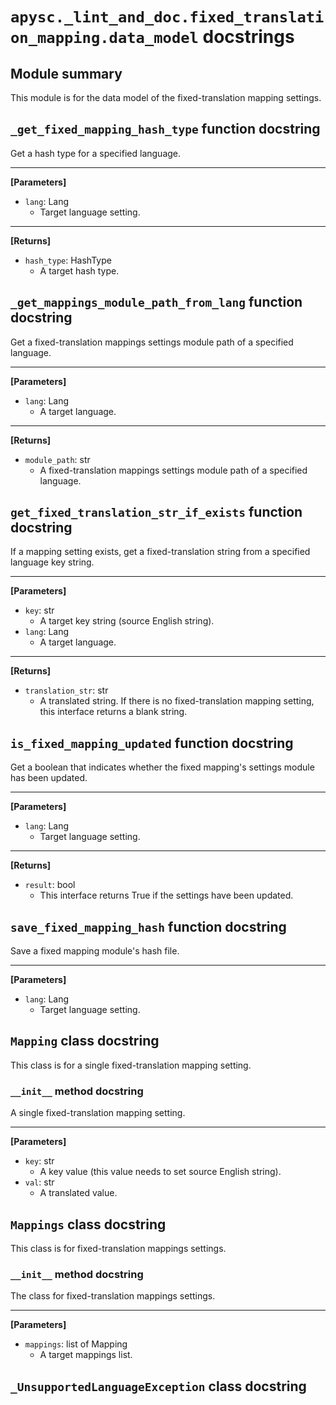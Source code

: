 # `apysc._lint_and_doc.fixed_translation_mapping.data_model` docstrings

## Module summary

This module is for the data model of the fixed-translation mapping settings.

## `_get_fixed_mapping_hash_type` function docstring

Get a hash type for a specified language.<hr>

**[Parameters]**

- `lang`: Lang
  - Target language setting.

<hr>

**[Returns]**

- `hash_type`: HashType
  - A target hash type.

## `_get_mappings_module_path_from_lang` function docstring

Get a fixed-translation mappings settings module path of a specified language.<hr>

**[Parameters]**

- `lang`: Lang
  - A target language.

<hr>

**[Returns]**

- `module_path`: str
  - A fixed-translation mappings settings module path of a specified language.

## `get_fixed_translation_str_if_exists` function docstring

If a mapping setting exists, get a fixed-translation string from a specified language key string.<hr>

**[Parameters]**

- `key`: str
  - A target key string (source English string).
- `lang`: Lang
  - A target language.

<hr>

**[Returns]**

- `translation_str`: str
  - A translated string. If there is no fixed-translation mapping setting, this interface returns a blank string.

## `is_fixed_mapping_updated` function docstring

Get a boolean that indicates whether the fixed mapping's settings module has been updated.<hr>

**[Parameters]**

- `lang`: Lang
  - Target language setting.

<hr>

**[Returns]**

- `result`: bool
  - This interface returns True if the settings have been updated.

## `save_fixed_mapping_hash` function docstring

Save a fixed mapping module's hash file.<hr>

**[Parameters]**

- `lang`: Lang
  - Target language setting.

## `Mapping` class docstring

This class is for a single fixed-translation mapping setting.

### `__init__` method docstring

A single fixed-translation mapping setting.<hr>

**[Parameters]**

- `key`: str
  - A key value (this value needs to set source English string).
- `val`: str
  - A translated value.

## `Mappings` class docstring

This class is for fixed-translation mappings settings.

### `__init__` method docstring

The class for fixed-translation mappings settings.<hr>

**[Parameters]**

- `mappings`: list of Mapping
  - A target mappings list.

## `_UnsupportedLanguageException` class docstring